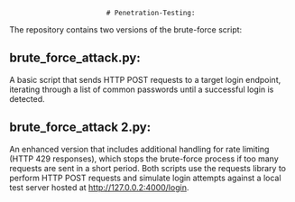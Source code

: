                             # Penetration-Testing:

The repository contains two versions of the brute-force script:
## brute_force_attack.py:
A basic script that sends HTTP POST requests to a target login endpoint, iterating through a list of common passwords until a successful login is detected.
## brute_force_attack 2.py:
An enhanced version that includes additional handling for rate limiting (HTTP 429 responses), which stops the brute-force process if too many requests are sent in a short period.
Both scripts use the requests library to perform HTTP POST requests and simulate login attempts against a local test server hosted at http://127.0.0.2:4000/login.
